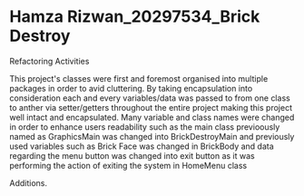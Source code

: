 # Hamza Rizwan_20297534_Brick Destroy

Refactoring Activities

This project's classes were first and foremost organised into multiple packages in order to avid cluttering. By taking encapsulation into consideration
each and every variables/data was passed to from one class to anther via setter/getters throughout the entire project making this project well intact and encapsulated. Many variable and class names were changed in order to enhance users readability such as the main class previoously named as GraphicsMain was changed into BrickDestroyMain and previously used variables such as Brick Face was changed in BrickBody and data regarding the menu button was changed into exit button as it was performing the action of exiting the system in HomeMenu class 

Additions.

